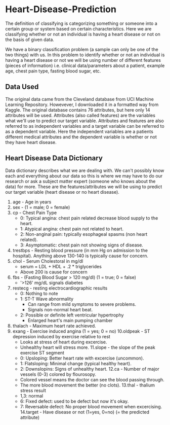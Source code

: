 # Heart-Disease-Prediction
The definition of classifying is categorizing something or someone into a certain group or system based on certain characteristics. Here we are classifying whether or not an individual is having a heart disease or not on the basis of given data.

We have a binary classification problem (a sample can only be one of the two things) with us. In this problem to identify whether or not an individual is having a heart disease or not we will be using number of different features (pieces of information) i.e. clinical data/parameters about a patient, example age, chest pain type, fasting blood sugar, etc.


## Data Used
The original data came from the Cleveland database from UCI Machine Learning Repository.
Howevever, I downloaded it in a formatted way from Kaggle. The original database contains 76 attributes, but here only 14 attributes will be used. Attributes (also called features) are the variables what we'll use to predict our target variable. Attributes and features are also referred to as independent variables and a target variable can be referred to as a dependent variable. Here the independent variables are a patients different medical attributes and the dependent variable is whether or not they have heart disease.


## Heart Disease Data Dictionary
Data dictionary describes what we are dealing with. We can't possibly know each and everything about our data so this is where we may have to do our research or ask a subject matter expert (someone who knows about the data) for more.
These are the features/attributes we will be using to predict our target variable (heart disease or no heart disease).

1. age - Age in years
2. sex - (1 = male; 0 = female)
3. cp - Chest Pain Type
    - 0: Typical angina: chest pain related decrease blood supply to the heart.
    - 1: Atypical angina: chest pain not related to heart.
    - 2: Non-anginal pain: typically esophageal spasms (non heart related).
    - 3: Asymptomatic: chest pain not showing signs of disease.
4. trestbps - Resting blood pressure (in mm Hg on admission to the hospital).
    Anything above 130-140 is typically cause for concern.
5. chol - Serum Cholestoral in mg/dl
    - serum = LDL + HDL + .2 * triglycerides
    - Above 200 is cause for concern
6. fbs - (Fasting Blood Sugar > 120 mg/dl) (1 = true; 0 = false)
    - '>126' mg/dL signals diabetes
7. restecg - resting electrocardiographic results
    - 0: Nothing to note
    - 1: ST-T Wave abnormality
         - Can range from mild symptoms to severe problems.
         - Signals non-normal heart beat.
    - 2: Possible or definite left ventricular hypertrophy
         - Enlarged heart's main pumping chamber
8. thalach - Maximum heart rate achieved.
9. exang - Exercise induced angina (1 = yes; 0 = no)
10.oldpeak - ST depression induced by exercise relative to rest
    - Looks at stress of heart during excercise.
    - Unhealthy heart will stress more.
11.slope - the slope of the peak exercise ST segment
    - 0: Upsloping: Better heart rate with excercise (uncommon).
    - 1: Flatsloping: Minimal change (typical healthy heart).
    - 2: Downslopins: Signs of unhealthy heart.
12.ca - Number of major vessels (0-3) colored by flourosopy.
    - Colored vessel means the doctor can see the blood passing through.
    - The more blood movement the better (no clots).
13.thal - thalium stress result
    - 1,3: normal
    - 6: Fixed defect: used to be defect but now it's okay.
    - 7: Reversable defect: No proper blood movement when excercising.
14.target - Have disease or not (1=yes, 0=no) (= the predicted attribute)

